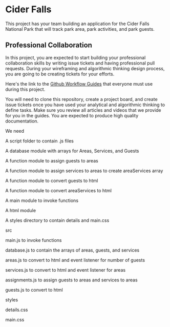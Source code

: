 # Cider Falls

This project has your team building an application for the Cider Falls National Park that will track park area, park activities, and park guests.

## Professional Collaboration

In this project, you are expected to start building your professional collaboration skills by writing issue tickets and having professional pull requests. During your wireframing and algorithmic thinking design process, you are going to be creating tickets for your efforts.

Here's the link to the [Github Workflow Guides](https://nashville-software-school.github.io/github-workflow/) that everyone must use during this project.

You will need to clone this repository, create a project board, and create issue tickets once you have used your analytical and algorithmic thinking to define tasks. Make sure you review all articles and videos that we provide for you in the guides. You are expected to produce high quality documentation.

We need

A script folder to contain .js files

A database module with arrays for Areas, Services, and Guests

A function module to assign guests to areas 

A function module to assign services to areas to create areaServices array

A function module to convert guests to html

A function module to convert areaServices to html

A main module to invoke functions

A html module

A styles directory to contain details and main.css

src

main.js to invoke functions

database.js to contain the arrays of areas, guests, and services

areas.js to convert to html and event listener for number of guests

services.js to convert to html and event listener for areas

assignments.js to assign guests to areas and services to areas

guests.js to convert to html

styles

details.css

main.css
